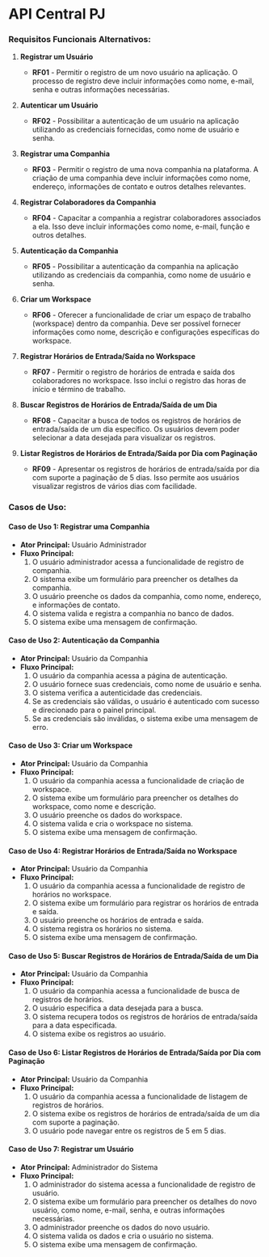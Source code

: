 # API Central PJ

### Requisitos Funcionais Alternativos:

1. **Registrar um Usuário**
   - **RF01** - Permitir o registro de um novo usuário na aplicação. O processo de registro deve incluir informações como nome, e-mail, senha e outras informações necessárias.
   
2. **Autenticar um Usuário**
   - **RF02** - Possibilitar a autenticação de um usuário na aplicação utilizando as credenciais fornecidas, como nome de usuário e senha.

3. **Registrar uma Companhia**
   - **RF03** - Permitir o registro de uma nova companhia na plataforma. A criação de uma companhia deve incluir informações como nome, endereço, informações de contato e outros detalhes relevantes.

4. **Registrar Colaboradores da Companhia**
   - **RF04** - Capacitar a companhia a registrar colaboradores associados a ela. Isso deve incluir informações como nome, e-mail, função e outros detalhes.

5. **Autenticação da Companhia**
   - **RF05** - Possibilitar a autenticação da companhia na aplicação utilizando as credenciais da companhia, como nome de usuário e senha.

6. **Criar um Workspace**
   - **RF06** - Oferecer a funcionalidade de criar um espaço de trabalho (workspace) dentro da companhia. Deve ser possível fornecer informações como nome, descrição e configurações específicas do workspace.

7. **Registrar Horários de Entrada/Saída no Workspace**
   - **RF07** - Permitir o registro de horários de entrada e saída dos colaboradores no workspace. Isso inclui o registro das horas de início e término de trabalho.

8. **Buscar Registros de Horários de Entrada/Saída de um Dia**
   - **RF08** - Capacitar a busca de todos os registros de horários de entrada/saída de um dia específico. Os usuários devem poder selecionar a data desejada para visualizar os registros.

9. **Listar Registros de Horários de Entrada/Saída por Dia com Paginação**
   - **RF09** - Apresentar os registros de horários de entrada/saída por dia com suporte a paginação de 5 dias. Isso permite aos usuários visualizar registros de vários dias com facilidade.

### Casos de Uso:

#### Caso de Uso 1: Registrar uma Companhia
- **Ator Principal:** Usuário Administrador
- **Fluxo Principal:**
  1. O usuário administrador acessa a funcionalidade de registro de companhia.
  2. O sistema exibe um formulário para preencher os detalhes da companhia.
  3. O usuário preenche os dados da companhia, como nome, endereço, e informações de contato.
  4. O sistema valida e registra a companhia no banco de dados.
  5. O sistema exibe uma mensagem de confirmação.

#### Caso de Uso 2: Autenticação da Companhia
- **Ator Principal:** Usuário da Companhia
- **Fluxo Principal:**
  1. O usuário da companhia acessa a página de autenticação.
  2. O usuário fornece suas credenciais, como nome de usuário e senha.
  3. O sistema verifica a autenticidade das credenciais.
  4. Se as credenciais são válidas, o usuário é autenticado com sucesso e direcionado para o painel principal.
  5. Se as credenciais são inválidas, o sistema exibe uma mensagem de erro.

#### Caso de Uso 3: Criar um Workspace
- **Ator Principal:** Usuário da Companhia
- **Fluxo Principal:**
  1. O usuário da companhia acessa a funcionalidade de criação de workspace.
  2. O sistema exibe um formulário para preencher os detalhes do workspace, como nome e descrição.
  3. O usuário preenche os dados do workspace.
  4. O sistema valida e cria o workspace no sistema.
  5. O sistema exibe uma mensagem de confirmação.

#### Caso de Uso 4: Registrar Horários de Entrada/Saída no Workspace
- **Ator Principal:** Usuário da Companhia
- **Fluxo Principal:**
  1. O usuário da companhia acessa a funcionalidade de registro de horários no workspace.
  2. O sistema exibe um formulário para registrar os horários de entrada e saída.
  3. O usuário preenche os horários de entrada e saída.
  4. O sistema registra os horários no sistema.
  5. O sistema exibe uma mensagem de confirmação.

#### Caso de Uso 5: Buscar Registros de Horários de Entrada/Saída de um Dia
- **Ator Principal:** Usuário da Companhia
- **Fluxo Principal:**
  1. O usuário da companhia acessa a funcionalidade de busca de registros de horários.
  2. O usuário especifica a data desejada para a busca.
  3. O sistema recupera todos os registros de horários de entrada/saída para a data especificada.
  4. O sistema exibe os registros ao usuário.

#### Caso de Uso 6: Listar Registros de Horários de Entrada/Saída por Dia com Paginação
- **Ator Principal:** Usuário da Companhia
- **Fluxo Principal:**
  1. O usuário da companhia acessa a funcionalidade de listagem de registros de horários.
  2. O sistema exibe os registros de horários de entrada/saída de um dia com suporte a paginação.
  3. O usuário pode navegar entre os registros de 5 em 5 dias.

#### Caso de Uso 7: Registrar um Usuário
- **Ator Principal:** Administrador do Sistema
- **Fluxo Principal:**
  1. O administrador do sistema acessa a funcionalidade de registro de usuário.
  2. O sistema exibe um formulário para preencher os detalhes do novo usuário, como nome, e-mail, senha, e outras informações necessárias.
  3. O administrador preenche os dados do novo usuário.
  4. O sistema valida os dados e cria o usuário no sistema.
  5. O sistema exibe uma mensagem de confirmação.
